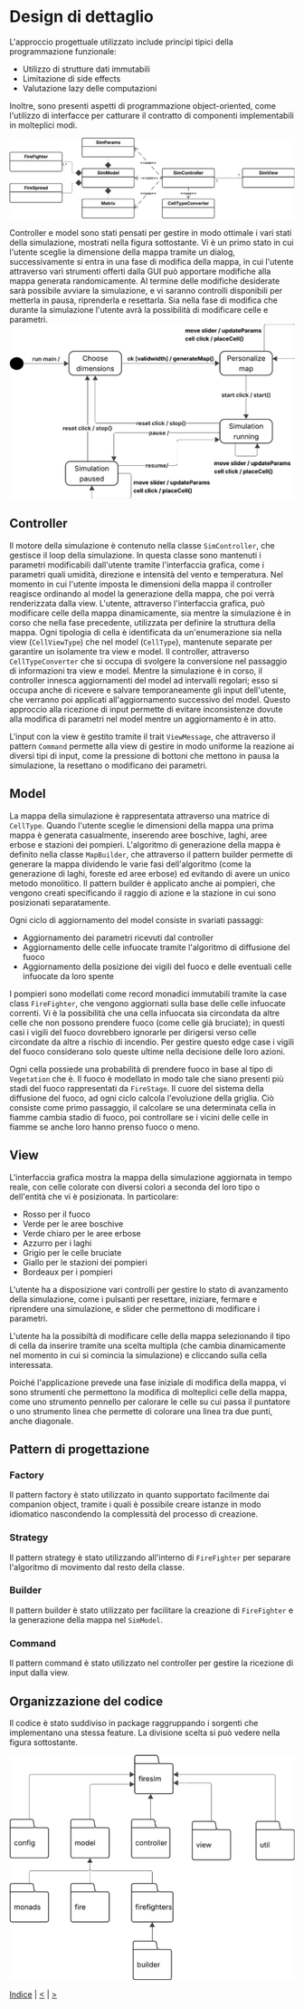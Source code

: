# Design di dettaglio
L'approccio progettuale utilizzato include principi tipici della programmazione funzionale:
- Utilizzo di strutture dati immutabili 
- Limitazione di side effects
- Valutazione lazy delle computazioni

Inoltre, sono presenti aspetti di programmazione object-oriented, come l'utilizzo di interfacce per catturare il contratto di componenti implementabili in molteplici modi.

![Design di dettaglio](../img/detailed-design.png)

Controller e model sono stati pensati per gestire in modo ottimale i vari stati della simulazione, mostrati nella figura sottostante. Vi è un primo stato in cui l'utente sceglie la dimensione della mappa tramite un dialog, successivamente si entra in una fase di modifica della mappa, in cui l'utente attraverso vari strumenti offerti dalla GUI può apportare modifiche alla mappa generata randomicamente. Al termine delle modifiche desiderate sarà possibile avviare la simulazione, e vi saranno controlli disponibili per metterla in pausa, riprenderla e resettarla. Sia nella fase di modifica che durante la simulazione l'utente avrà la possibilità di modificare celle e parametri.
![Diagramma a stati](../img/state-diagram.png)


## Controller
Il motore della simulazione è contenuto nella classe `SimController`, che gestisce il loop della simulazione. In questa classe sono mantenuti i parametri modificabili dall'utente tramite l'interfaccia grafica, come i parametri quali umidità, direzione e intensità del vento e temperatura. Nel momento in cui l'utente imposta le dimensioni della mappa il controller reagisce ordinando al model la generazione della mappa, che poi verrà renderizzata dalla view. L'utente, attraverso l'interfaccia grafica, può modificare celle della mappa dinamicamente, sia mentre la simulazione è in corso che nella fase precedente, utilizzata per definire la struttura della mappa. Ogni tipologia di cella è identificata da un'enumerazione sia nella view (`CellViewType`) che nel model (`CellType`), mantenute separate per garantire un isolamente tra view e model. Il controller, attraverso `CellTypeConverter` che si occupa di svolgere la conversione nel passaggio di informazioni tra view e model. Mentre la simulazione è in corso, il controller innesca aggiornamenti del model ad intervalli regolari; esso si occupa anche di ricevere e salvare temporaneamente gli input dell'utente, che verranno poi applicati all'aggiornamento successivo del model. Questo approccio alla ricezione di input permette di evitare inconsistenze dovute alla modifica di parametri nel model mentre un aggiornamento è in atto.

<!-- TODO: viene effettivamente  utilizzato? -->
L'input con la view è gestito tramite il trait `ViewMessage`, che attraverso il pattern `Command` permette alla view di gestire in modo uniforme la reazione ai diversi tipi di input, come la pressione di bottoni che mettono in pausa la simulazione, la resettano o modificano dei parametri.

## Model
La mappa della simulazione è rappresentata attraverso una matrice di `CellType`. Quando l'utente sceglie le dimensioni della mappa una prima mappa è generata casualmente, inserendo aree boschive, laghi, aree erbose e stazioni dei pompieri. L'algoritmo di generazione della mappa è definito nella classe `MapBuilder`, che attraverso il pattern builder permette di generare la mappa dividendo le varie fasi dell'algoritmo (come la generazione di laghi, foreste ed aree erbose) ed evitando di avere un unico metodo monolitico. Il pattern builder è applicato anche ai pompieri, che vengono creati specificando il raggio di azione e la stazione in cui sono posizionati separatamente.

Ogni ciclo di aggiornamento del model consiste in svariati passaggi:
- Aggiornamento dei parametri ricevuti dal controller
- Aggiornamento delle celle infuocate tramite l'algoritmo di diffusione del fuoco
- Aggiornamento della posizione dei vigili del fuoco e delle eventuali celle infuocate da loro spente

I pompieri sono modellati come record monadici immutabili tramite la case class `FireFighter`, che vengono aggiornati sulla base delle celle infuocate correnti. Vi è la possibilità che una cella infuocata sia circondata da altre celle che non possono prendere fuoco (come celle già bruciate); in questi casi i vigili del fuoco dovrebbero ignorarle per dirigersi verso celle circondate da altre a rischio di incendio. Per gestire questo edge case i vigili del fuoco considerano solo queste ultime nella decisione delle loro azioni.  

Ogni cella possiede una probabilità di prendere fuoco in base al tipo di `Vegetation` che è. Il fuoco è modellato in modo tale che siano presenti più stadi del fuoco rappresentati da `FireStage`. Il cuore del sistema della diffusione del fuoco, ad ogni ciclo calcola l'evoluzione della griglia. Ciò consiste come primo passaggio, il calcolare se una determinata cella in fiamme cambia stadio di fuoco, poi controllare se i vicini delle celle in fiamme se anche loro hanno prenso fuoco o meno.

## View
L'interfaccia grafica mostra la mappa della simulazione aggiornata in tempo reale, con celle colorate con diversi colori a seconda del loro tipo o dell'entità che vi è posizionata.
In particolare:
- Rosso per il fuoco
- Verde per le aree boschive
- Verde chiaro per le aree erbose
- Azzurro per i laghi
- Grigio per le celle bruciate
- Giallo per le stazioni dei pompieri
- Bordeaux per i pompieri

L'utente ha a disposizione vari controlli per gestire lo stato di avanzamento della simulazione, come i pulsanti per resettare, iniziare, fermare e riprendere una simulazione, e slider che permettono di modificare i parametri.

L'utente ha la possibiltà di modificare celle della mappa selezionando il tipo di cella da inserire tramite una scelta multipla (che cambia dinamicamente nel momento in cui si comincia la simulazione) e cliccando sulla cella interessata. 

Poiché l'applicazione prevede una fase iniziale di modifica della mappa, vi sono strumenti che permettono la modifica di molteplici celle della mappa, come uno strumento pennello per calorare le celle su cui passa il puntatore o uno strumento linea che permette di colorare una linea tra due punti, anche diagonale. 


## Pattern di progettazione

### Factory
Il pattern factory è stato utilizzato in quanto supportato facilmente dai companion object, tramite i quali è possibile creare istanze in modo idiomatico nascondendo la complessità del processo di creazione.

### Strategy
Il pattern strategy è stato utilizzando all'interno di `FireFighter` per separare l'algoritmo di movimento dal resto della classe.

### Builder
Il pattern builder è stato utilizzato per facilitare la creazione di `FireFighter` e la generazione della mappa nel `SimModel`.

### Command
Il pattern command è stato utilizzato nel controller per gestire la ricezione di input dalla view.

## Organizzazione del codice
Il codice è stato suddiviso in package raggruppando i sorgenti che implementano una stessa feature. La divisione scelta si può vedere nella figura sottostante.

![Struttura dei package](../img/package-structure.png)

[Indice](../index.md) |
[<](../3-architecture/index.md) |
[>](../5-implementation/index.md)
